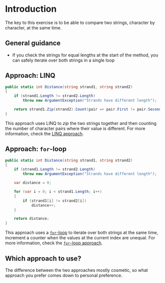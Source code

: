 # Introduction

The key to this exercise is to be able to compare two strings, character by character, at the same time.

## General guidance

- If you check the strings for equal lengths at the start of the method, you can safely iterate over both strings in a single loop

## Approach: LINQ

```csharp
public static int Distance(string strand1, string strand2)
{
    if (strand1.Length != strand2.Length)
        throw new ArgumentException("Strands have different length");

    return strand1.Zip(strand2).Count(pair => pair.First != pair.Second);
}
```

This approach uses LINQ to _zip_ the two strings together and then counting the number of character pairs where their value is different.
For more information, check the [LINQ approach][approach-linq].

## Approach: `for`-loop

```csharp
public static int Distance(string strand1, string strand2)
{
    if (strand1.Length != strand2.Length)
        throw new ArgumentException("Strands have different length");

    var distance = 0;

    for (var i = 0; i < strand1.Length; i++)
    {
        if (strand1[i] != strand2[i])
            distance++;
    }

    return distance;
}
```

This approach uses a [`for`-loop][for-statement] to iterate over both strings at the same time, increment a counter when the values at the current index are unequal.
For more information, check the [`for`-loop approach][approach-for-loop].

## Which approach to use?

The difference between the two approaches mostly cosmetic, so what approach you prefer comes down to personal preference.

[approach-linq]: https://exercism.org/tracks/csharp/exercises/hamming/approaches/linq
[approach-for-loop]: https://exercism.org/tracks/csharp/exercises/hamming/approaches/for-loop
[linq]: https://learn.microsoft.com/en-us/dotnet/csharp/programming-guide/concepts/linq/
[for-statement]: https://docs.microsoft.com/en-us/dotnet/csharp/language-reference/keywords/for
